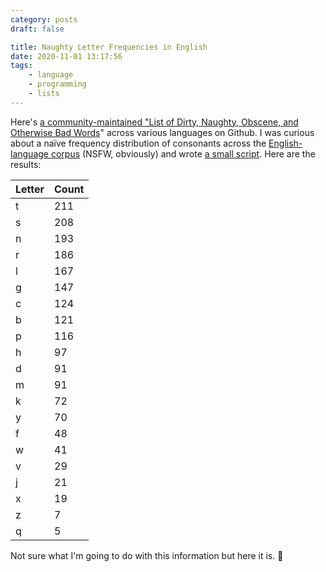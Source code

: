 ```yaml
---
category: posts
draft: false

title: Naughty Letter Frequencies in English
date: 2020-11-01 13:17:56
tags:
    - language
    - programming
    - lists
---
```


Here's [a community-maintained "List of Dirty, Naughty, Obscene, and Otherwise Bad Words](https://github.com/LDNOOBW/List-of-Dirty-Naughty-Obscene-and-Otherwise-Bad-Words)" across various languages on Github. I was curious about a naïve frequency distribution of consonants across the [English-language corpus](https://raw.githubusercontent.com/LDNOOBW/List-of-Dirty-Naughty-Obscene-and-Otherwise-Bad-Words/master/en) (NSFW, obviously) and wrote [a small script](https://static-log.nikhil.io/n/naughty-letters.py). Here are the results:

| Letter | Count |
|--------|-------|
|   t    |  211  |
|   s    |  208  |
|   n    |  193  |
|   r    |  186  |
|   l    |  167  |
|   g    |  147  |
|   c    |  124  |
|   b    |  121  |
|   p    |  116  |
|   h    |  97   |
|   d    |  91   |
|   m    |  91   |
|   k    |  72   |
|   y    |  70   |
|   f    |  48   |
|   w    |  41   |
|   v    |  29   |
|   j    |  21   |
|   x    |  19   |
|   z    |   7   |
|   q    |   5   |

Not sure what I'm going to do with this information but here it is. 🤬
